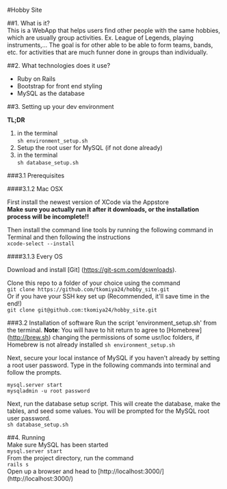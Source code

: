 #Hobby Site  

##1. What is it?  
This is a WebApp that helps users find other people with the same hobbies,
which are usually group activities. Ex. League of Legends, playing instruments,...
The goal is for other able to be able to form teams, bands, etc. for
activities that are much funner done in groups than individually.

##2. What technologies does it use?  
* Ruby on Rails  
* Bootstrap for front end styling  
* MySQL as the database  

##3. Setting up your dev environment

**TL;DR**  
1. in the terminal  
 `sh environment_setup.sh`  
2. Setup the root user for MySQL (if not done already)  
3. in the terminal  
`sh database_setup.sh`

###3.1 Prerequisites

####3.1.2 Mac OSX

First install the newest version of XCode via the Appstore  
**Make sure you actually run it after it downloads, or the installation process will be incomplete!!**

Then install the command line tools by running the following command in Terminal and then following the instructions  
`xcode-select --install`  

####3.1.3 Every OS

Download and install [Git] (https://git-scm.com/downloads).  

Clone this repo to a folder of your choice using the command  
`git clone https://github.com/tkomiya24/hobby_site.git`  
Or if you have your SSH key set up (Recommended, it'll save time in the end!)   
`git clone git@github.com:tkomiya24/hobby_site.git`

###3.2 Installation of software
Run the script 'environment_setup.sh' from the terminal.
**Note**: You will have to hit return to agree to [Homebrew] (http://brew.sh)
changing the permissions of some usr/loc folders, if Homebrew is not
already installed
`sh environment_setup.sh`

Next, secure your local instance of MySQL if you haven't already by setting a root user password. Type in the following commands into terminal and follow the prompts.  
```
mysql.server start  
mysqladmin -u root password
```

Next, run the database setup script. This will create the database, make the tables, and seed some values. You will be prompted for the MySQL root user password.  
`sh database_setup.sh`

##4. Running  
Make sure MySQL has been started  
`mysql.server start`  
From the project directory, run the command  
`rails s`  
Open up a browser and head to [http://localhost:3000/] (http://localhost:3000/)
